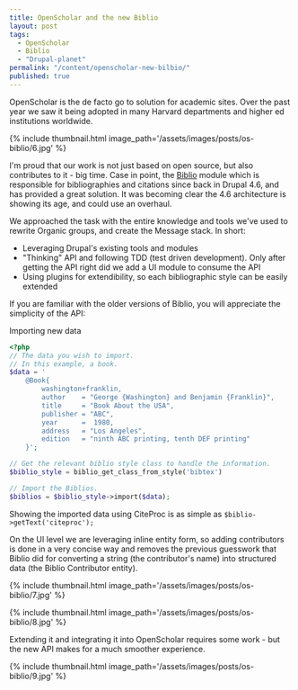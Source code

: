 ```yaml
---
title: OpenScholar and the new Biblio
layout: post
tags:
  - OpenScholar
  - Biblio
  - "Drupal-planet"
permalink: "/content/openscholar-new-bilbio/"
published: true
---
```



OpenScholar is the de facto go to solution for academic sites. Over the past year we saw it being adopted in many Harvard departments and higher ed institutions worldwide.

{% include thumbnail.html image_path='/assets/images/posts/os-biblio/6.jpg' %}

I'm proud that our work is not just based on open source, but also contributes to it - big time. Case in point, the [Biblio](https://github.com/Gizra/biblio) module which is responsible for bibliographies and citations since back in Drupal 4.6, and has provided a great solution. It was becoming clear the 4.6 architecture is showing its age, and could use an overhaul.

<!-- more -->

We approached the task with the entire knowledge and tools we've used to rewrite Organic groups, and create the Message stack. In short:

* Leveraging Drupal's existing tools and modules
* "Thinking" API and following TDD (test driven development). Only after getting the API right did we add a UI module to consume the API
* Using plugins for extendibility, so each bibliographic style can be easily extended

If you are familiar with the older versions of Biblio, you will appreciate the simplicity of the API:

Importing new data

```php
<?php
// The data you wish to import.
// In this example, a book.
$data = '
	@Book{
    	washington+franklin,
  		author    = "George {Washington} and Benjamin {Franklin}",
	  	title     = "Book About the USA",
	  	publisher = "ABC",
		year      =  1980,
		address   = "Los Angeles",
  		edition   = "ninth ABC printing, tenth DEF printing"
	}';

// Get the relevant biblio style class to handle the information.
$biblio_style = biblio_get_class_from_style('bibtex')

// Import the Biblios.
$biblios = $biblio_style->import($data);
```

Showing the imported data using CiteProc is as simple as ``$biblio->getText('citeproc');``

On the UI level we are leveraging inline entity form, so adding contributors is done in a very concise way and removes the previous guesswork that Biblio did for converting a string (the contributor's name) into structured data (the Biblio Contributor entity).

{% include thumbnail.html image_path='/assets/images/posts/os-biblio/7.jpg' %}

{% include thumbnail.html image_path='/assets/images/posts/os-biblio/8.jpg' %}

Extending it and integrating it into OpenScholar requires some work - but the new API makes for a much smoother experience.

{% include thumbnail.html image_path='/assets/images/posts/os-biblio/9.jpg' %}
